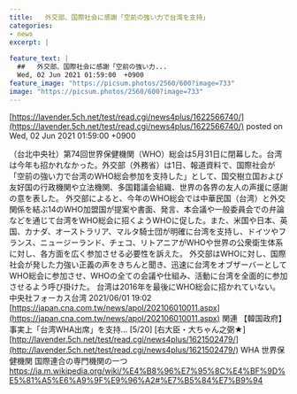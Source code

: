 ```yaml
---
title:   外交部、国際社会に感謝「空前の強い力で台湾を支持」  
categories:
- news
excerpt: |
  
feature_text: |
  ##   外交部、国際社会に感謝「空前の強い力...
  Wed, 02 Jun 2021 01:59:00  +0900
feature_image: "https://picsum.photos/2560/600?image=733"
image: "https://picsum.photos/2560/600?image=733"
---
```


[https://lavender.5ch.net/test/read.cgi/news4plus/1622566740/](https://lavender.5ch.net/test/read.cgi/news4plus/1622566740/)
posted on Wed, 02 Jun 2021 01:59:00  +0900

<!--more-->

（台北中央社）第74回世界保健機関（WHO）総会は5月31日に閉幕した。台湾は今年も招かれなかった。外交部（外務省）は1日、報道資料で、国際社会が「空前の強い力で台湾のWHO総会参加を支持した」として、国交樹立国および友好国の行政機関や立法機関、多国籍議会組織、世界の各界の友人の声援に感謝の意を表した。 外交部によると、今年のWHO総会では中華民国（台湾）と外交関係を結ぶ14のWHO加盟国が提案や書面、発言、本会議や一般委員会での弁論などを通じて台湾をWHO総会に招くようWHOに促した。また、米国や日本、英国、カナダ、オーストラリア、マルタ騎士団が明確に台湾を支持し、ドイツやフランス、ニュージーランド、チェコ、リトアニアがWHOや世界の公衆衛生体系に対し、各方面を広く参加させる必要性を訴えた。 外交部はWHOに対し、国際社会が発した力強い正義の声をきちんと聞き、迅速に台湾をオブザーバーとしてWHO総会に参加させ、WHOの全ての会議や仕組み、活動に台湾を全面的に参加させるよう呼び掛けた。 台湾は2016年を最後にWHO総会に招かれていない。 中央社フォーカス台湾 2021/06/01 19:02 [https://japan.cna.com.tw/news/apol/202106010011.aspx](https://japan.cna.com.tw/news/apol/202106010011.aspx) 関連 【韓国政府】事実上「台湾WHA出席」を支持… [5/20] [右大臣・大ちゃん之弼★] [http://lavender.5ch.net/test/read.cgi/news4plus/1621502479/](http://lavender.5ch.net/test/read.cgi/news4plus/1621502479/) WHA 世界保健機関 国際連合の専門機関の一つ https://ja.m.wikipedia.org/wiki/%E4%B8%96%E7%95%8C%E4%BF%9D%E5%81%A5%E6%A9%9F%E9%96%A2#%E7%B5%84%E7%B9%94
